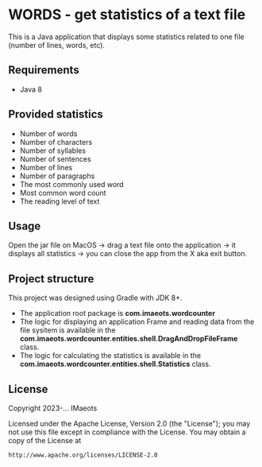 # WORDS - get statistics of a text file
This is a Java application that displays some statistics related to one file (number of lines, words, etc).

## Requirements
- Java 8

## Provided statistics
- Number of words
- Number of characters
- Number of syllables
- Number of sentences
- Number of lines
- Number of paragraphs
- The most commonly used word
- Most common word count
- The reading level of text

## Usage
Open the jar file on MacOS -> drag a text file onto the application -> it displays all statistics -> you can close the app from the X aka exit button.


## Project structure
This project was designed using Gradle with JDK 8+.
- The application root package is **com.imaeots.wordcounter**
- The logic for displaying an application Frame and reading data from the file sysitem is available in the **com.imaeots.wordcounter.entities.shell.DragAndDropFileFrame** class.
- The logic for calculating the statistics is available in the **com.imaeots.wordcounter.entities.shell.Statistics** class.

## License
Copyright 2023-... IMaeots

Licensed under the Apache License, Version 2.0 (the "License");
you may not use this file except in compliance with the License.
You may obtain a copy of the License at

`http://www.apache.org/licenses/LICENSE-2.0`
